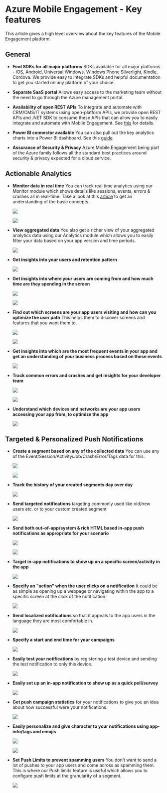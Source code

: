 <properties
	pageTitle="Azure Mobile Engagement - Key features"
	description="Describes the key features of Azure Mobile Engagement"
	services="mobile-engagement"
	documentationCenter="mobile" 
	authors="piyushjo" 
	manager="erikre" 
	editor="" />

<tags
	ms.service="mobile-engagement"
	ms.workload="mobile"
	ms.tgt_pltfrm="na"
	ms.devlang="na"
	ms.topic="article"
	ms.date="04/01/2016"
	ms.author="piyushjo" />

# Azure Mobile Engagement - Key features

This article gives a high level overview about the key features of the Mobile Engagement platform. 

## **General**

- **Find SDKs for all major platforms** 
SDKs available for all major platforms - iOS, Android, Universal Windows, Windows Phone Silverlight, Kindle, Cordova. 
We provide easy to integrate SDKs and helpful documentation to get you started on any platform of your choice. 

- **Separate SaaS portal**
Allows easy access to the marketing team without the need to go through the Azure management portal. 

- **Availability of open REST APIs** 
To integrate and automate with CRM/CMS/IT systems using open-platform APIs, we provide open REST APIs and .NET SDK to consume these APIs that can allow you to easily integrate and automate with Mobile Engagement. See [this](mobile-engagement-api-authentication.md) for details. 

- **Power BI connector available** 
You can also pull out the key analytics charts into a Power BI dashboard. See this [guide](https://powerbi.microsoft.com/en-us/documentation/powerbi-content-pack-azure-mobile/)

- **Assurance of Security & Privacy** 
Azure Mobile Engagement being part of the Azure family follows all the standard best practices around security & privacy expected for a cloud service.

## **Actionable Analytics**

- **Monitor data in real time**
You can track real time analytics using our Monitor module which shows details like sessions, events, errors & crashes all in real-time. Take a look at this [article](mobile-engagement-concepts.md) to get an understanding of the basic concepts. 

	![][1]

	![][2]		

- **View aggregated data**
You also get a richer view of your aggregated analytics data using our Analytics module which allows you to easily filter your data based on your app version and time periods.

	![][3]		

- **Get insights into your users and retention pattern**

	![][4]		

- **Get insights into where your users are coming from and how much time are they spending in the screen**

	![][5]		
	
	![][6]		

- **Find out which screens are your app users visiting and how can you optimize the user path** 
This helps them to discover screens and features that you want them to.

	![][7]		
	
	![][8]		

- **Get insights into which are the most frequent events in your app and get an understanding of your business process based on these events** 

	![][9]	

- **Track common errors and crashes and get insights for your developer team**

	![][10]		
	
	![][11]	

- **Understand which devices and networks are your app users accessing your app from, to optimize the app** 

	![][12]	
	
## **Targeted & Personalized Push Notifications**

- **Create a segment based on any of the collected data** 
You can use any of the Event/Session/Activity/Job/Crash/Error/Tags data for this.

	![][13]

	![][14]		

- **Track the history of your created segments day over day**

	![][15]	

- **Send targeted notifications**
targeting commonly used like old/new users etc. or to your custom created segment

	![][16]	

- **Send both out-of-app/system & rich HTML based in-app push notifications as appropriate for your scenario**

	![][17]	

	![][18]	

- **Target in-app notifications to show up on a specific screen/activity in the app**

	![][19]	

- **Specify an "action" when the user clicks on a notification**
It could be as simple as opening up a webpage or navigating within the app to a specific screen at the click of the notification. 

	![][20]
	
- **Send localized notifications**
so that it appeals to the app users in the language they are most comfortable in. 

	![][21]	

- **Specify a start and end time for your campaigns** 

	![][22]	

- **Easily test your notifications** 
by registering a test device and sending the test notification to only this device.

	![][23]	

- **Easily set up an in-app notification to show up as a quick poll/survey**  

	![][24]
	
- **Get push campaign statistics** 
for your notifications to give you an idea about how successful were your notifications.

	![][25]	

- **Easily personalize and give character to your notifications using app-info/tags and emojis** 

	![][26]	

	![][27]	

- **Set Push Limits to prevent spamming users**
You don’t want to send a lot of pushes to your app users and come across as spamming them. This is where our Push limits feature is useful which allows you to configure push limits at the granularity of a segment. 

	![][28]			

<!-- Images -->
[1]: ./media/mobile-engagement-key-features/monitor1.png
[2]: ./media/mobile-engagement-key-features/monitor2.png
[3]: ./media/mobile-engagement-key-features/analytics-filter.png
[4]: ./media/mobile-engagement-key-features/retention.png
[5]: ./media/mobile-engagement-key-features/analytics-geomap.png
[6]: ./media/mobile-engagement-key-features/analytics-session-length.png
[7]: ./media/mobile-engagement-key-features/analytics-activities.png
[8]: ./media/mobile-engagement-key-features/analytics-userpath.png
[9]: ./media/mobile-engagement-key-features/analytics-events.png
[10]: ./media/mobile-engagement-key-features/analyics-errors.png
[11]: ./media/mobile-engagement-key-features/analyics-errors-details.png
[12]: ./media/mobile-engagement-key-features/technicals.png
[13]: ./media/mobile-engagement-key-features/segment.png
[14]: ./media/mobile-engagement-key-features/segment-creation.png
[15]: ./media/mobile-engagement-key-features/segment-history.png
[16]: ./media/mobile-engagement-key-features/segment-push.png
[17]: ./media/mobile-engagement-key-features/out-of-app.png
[18]: ./media/mobile-engagement-key-features/in-app-push.png
[19]: ./media/mobile-engagement-key-features/push-in-activity.png
[20]: ./media/mobile-engagement-key-features/push-action.png
[21]: ./media/mobile-engagement-key-features/push-languages.png
[22]: ./media/mobile-engagement-key-features/push-timeframe.png
[23]: ./media/mobile-engagement-key-features/push-test.png
[24]: ./media/mobile-engagement-key-features/push-poll.png
[25]: ./media/mobile-engagement-key-features/push-stats.png
[26]: ./media/mobile-engagement-key-features/push_personalized.png
[27]: ./media/mobile-engagement-key-features/push_emoji.png
[28]: ./media/mobile-engagement-key-features/push_limits.png









